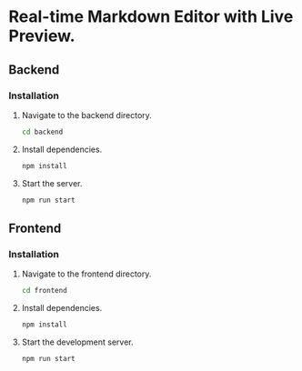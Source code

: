 # Real-time Markdown Editor with Live Preview.

## Backend

### Installation

1. Navigate to the backend directory.

   ```bash
   cd backend
   ```

2. Install dependencies.

   ```bash
   npm install
   ```

3. Start the server.
   ```bash
   npm run start
   ```

## Frontend

### Installation

1. Navigate to the frontend directory.

   ```bash
   cd frontend
   ```

2. Install dependencies.

   ```bash
   npm install
   ```

3. Start the development server.
   ```bash
   npm run start
   ```

